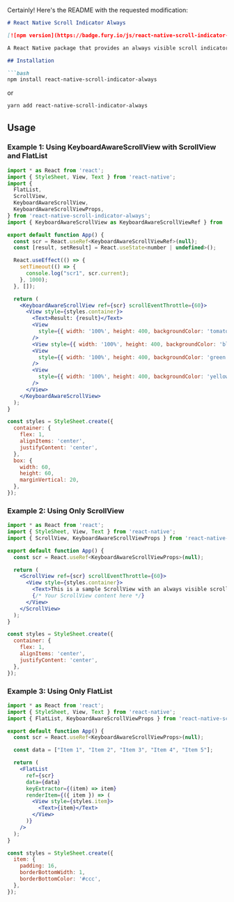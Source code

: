 Certainly! Here's the README with the requested modification:

```markdown
# React Native Scroll Indicator Always

[![npm version](https://badge.fury.io/js/react-native-scroll-indicator-always.svg)](https://badge.fury.io/js/react-native-scroll-indicator-always)

A React Native package that provides an always visible scroll indicator for ScrollView and FlatList components, built on top of [react-native-keyboard-aware-scroll-view](https://github.com/APSL/react-native-keyboard-aware-scroll-view).

## Installation

```bash
npm install react-native-scroll-indicator-always
```

or

```bash
yarn add react-native-scroll-indicator-always
```

## Usage

### Example 1: Using KeyboardAwareScrollView with ScrollView and FlatList

```jsx
import * as React from 'react';
import { StyleSheet, View, Text } from 'react-native';
import {
  FlatList,
  ScrollView,
  KeyboardAwareScrollView,
  KeyboardAwareScrollViewProps,
} from 'react-native-scroll-indicator-always';
import { KeyboardAwareScrollView as KeyboardAwareScrollViewRef } from 'react-native-keyboard-aware-scroll-view';

export default function App() {
  const scr = React.useRef<KeyboardAwareScrollViewRef>(null);
  const [result, setResult] = React.useState<number | undefined>();

  React.useEffect(() => {
    setTimeout(() => {
      console.log("scr1", scr.current);
    }, 1000);
  }, []);

  return (
    <KeyboardAwareScrollView ref={scr} scrollEventThrottle={60}>
      <View style={styles.container}>
        <Text>Result: {result}</Text>
        <View
          style={{ width: '100%', height: 400, backgroundColor: 'tomato' }}
        />
        <View style={{ width: '100%', height: 400, backgroundColor: 'blue' }} />
        <View
          style={{ width: '100%', height: 400, backgroundColor: 'green' }}
        />
        <View
          style={{ width: '100%', height: 400, backgroundColor: 'yellow' }}
        />
      </View>
    </KeyboardAwareScrollView>
  );
}

const styles = StyleSheet.create({
  container: {
    flex: 1,
    alignItems: 'center',
    justifyContent: 'center',
  },
  box: {
    width: 60,
    height: 60,
    marginVertical: 20,
  },
});
```

### Example 2: Using Only ScrollView

```jsx
import * as React from 'react';
import { StyleSheet, View, Text } from 'react-native';
import { ScrollView, KeyboardAwareScrollViewProps } from 'react-native-scroll-indicator-always';

export default function App() {
  const scr = React.useRef<KeyboardAwareScrollViewProps>(null);

  return (
    <ScrollView ref={scr} scrollEventThrottle={60}>
      <View style={styles.container}>
        <Text>This is a sample ScrollView with an always visible scroll indicator.</Text>
        {/* Your ScrollView content here */}
      </View>
    </ScrollView>
  );
}

const styles = StyleSheet.create({
  container: {
    flex: 1,
    alignItems: 'center',
    justifyContent: 'center',
  },
});
```

### Example 3: Using Only FlatList

```jsx
import * as React from 'react';
import { StyleSheet, View, Text } from 'react-native';
import { FlatList, KeyboardAwareScrollViewProps } from 'react-native-scroll-indicator-always';

export default function App() {
  const scr = React.useRef<KeyboardAwareScrollViewProps>(null);

  const data = ["Item 1", "Item 2", "Item 3", "Item 4", "Item 5"];

  return (
    <FlatList
      ref={scr}
      data={data}
      keyExtractor={(item) => item}
      renderItem={({ item }) => (
        <View style={styles.item}>
          <Text>{item}</Text>
        </View>
      )}
    />
  );
}

const styles = StyleSheet.create({
  item: {
    padding: 16,
    borderBottomWidth: 1,
    borderBottomColor: '#ccc',
  },
});
```